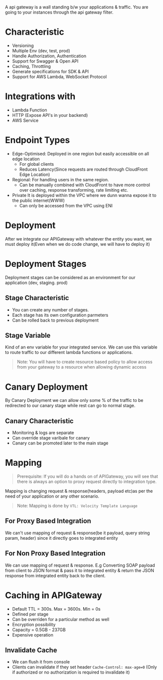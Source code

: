 A api gateway is a wall standing b/w your applications & traffic. You are going to your instances through the api gateway filter.

# Characteristic
- Versioning
- Multiple Env (dev, test, prod)
- Handle Authorization, Authentication
- Support for Swagger & Open API
- Caching, Throttling
- Generate specifications for SDK & API
- Support for AWS Lambda, WebSocket Protocol

# Integrations with
- Lambda Function
- HTTP (Expose API's in your backend)
- AWS Service

# Endpoint Types
- Edge-Optimised:
Deployed in one region but easily accessible on all edge location
    - For global clients
    - Reduces Latency(Since requests are routed through CloudFront Edge Location)
- Regional:
For handling users in the same region.
    - Can be manually combined with CloudFront to have more control over caching, response transforming, rate limiting etc.
- Private
It is deployed within the VPC where we dunn wanna expose it to the public internet(WWW)
    - Can only be accessed from the VPC using ENI

# Deployment
After we integrate our APIGateway with whatever the entity you want, we must deploy it(Even when we do code change, we will have to deploy it)

# Deployment Stages
Deployment stages can be considered as an environment for our application (dev, staging. prod)
## Stage Characteristic
- You can create any number of stages.
- Each stage has its own configuration parmeters
- Can be rolled back to previous deployment 
## Stage Variable
Kind of an env variable for your integrated service.
We can use this variable to route traffic to our different lambda functions or applications.
> Note: You will have to create resource based policy to allow access from your gateway to a resource when allowing dynamic access

# Canary Deployment
By Canary Deployment we can allow only some % of the traffic to be redirected to our canary stage while rest can go to normal stage.
## Canary Characteristic
- Monitoring & logs are separate
- Can override stage varibale for canary
- Canary can be promoted later to the main stage

# Mapping
> Prerequisite: If you will do a hands on of APIGateway, you will see that there is always an option to proxy request directly to integration type.

Mapping is changing request & response(headers, payload etc)as per the need of your application or any other scenario.

> Note: Mapping is done by `VTL: Velocity Template Language`
## For Proxy Based Integration
We can't use mapping of request & response(be it payload, query string param, header) since it directly goes to integrated entity
## For Non Proxy Based Integration
We can use mapping of request & response.
E.g Converting SOAP payload from client to JSON format & pass it to integrated entity & return the JSON response from integrated entity back to the client.

# Caching in APIGateway
- Default TTL = 300s. Max = 3600s. Min = 0s
- Defined per stage
- Can be overriden for a particular method as well
- Encryption possibility
- Capacity = 0.5GB - 237GB
- Expensive operation
## Invalidate Cache
- We can flush it from console
- Clients can invalidate if they set header
`Cache-Control: max-age=0` (Only if authorized or no authorization is required to invalidate it)


